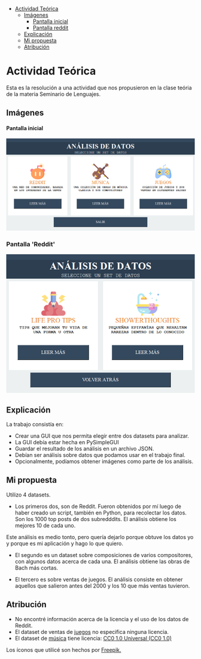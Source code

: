 - [Actividad Teórica](#actividad-teórica)
  - [Imágenes](#imágenes)
      - [Pantalla inicial](#pantalla-inicial)
      - [Pantalla reddit](#pantalla-reddit)
  - [Explicación](#explicación)
  - [Mi propuesta](#mi-propuesta)
  - [Atribución](#atribución)

# Actividad Teórica
Esta es la resolución a una actividad que nos propusieron en la clase teória de la materia Seminario de Lenguajes.

## Imágenes

#### Pantalla inicial
![Ventana inicial](img/Pantalla-Inicial.png)

### Pantalla 'Reddit'
![Ventana Reddit](img/Pantalla-Reddit.png)


## Explicación
La trabajo consistía en:
- Crear una GUI que nos permita elegir entre dos datasets para analizar.
- La GUI debía estar hecha en PySimpleGUI
- Guardar el resultado de los análisis en un archivo JSON.
- Debían ser análisis sobre datos que podamos usar en el trabajo final.
- Opcionalmente, podíamos obtener imágenes como parte de los análisis.

## Mi propuesta
Utilizo 4 datasets.

- Los primeros dos, son de Reddit. Fueron obtenidos por mí luego de haber creado un script, también en Python, para recolectar los datos. Son los 1000 top posts de dos subredddits. El análisis obtiene los mejores 10 de cada uno.

Este análisis es medio tonto, pero quería dejarlo porque obtuve los datos yo y porque es mi aplicación y hago lo que quiero.

- El segundo es un dataset sobre composiciones de varios compositores, con algunos datos acerca de cada una. El análisis obtiene las obras de Bach más cortas.

- El tercero es sobre ventas de juegos. El análisis consiste en obtener aquellos que salieron antes del 2000 y los 10 que más ventas tuvieron.

## Atribución
- No encontré información acerca de la licencia y el uso de los datos de Reddit.
- El dataset de ventas de [juegos](https://www.kaggle.com/gregorut/videogamesales) no especifica ninguna licencia.
- El dataset de [música](https://www.kaggle.com/imsparsh/musicnet-dataset?select=musicnet_metadata.csv) tiene licencia: [CC0 1.0 Universal (CC0 1.0)](https://creativecommons.org/publicdomain/zero/1.0/)

Los íconos que utilicé son hechos por [Freepik.](https://www.flaticon.com/authors/freepik)

